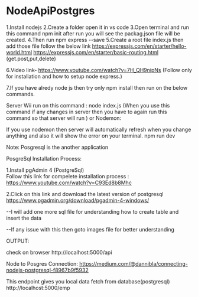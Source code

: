 # NodeApiPostgres

1.Install nodejs
2.Create a folder open it in vs code
3.Open terminal and run this command  npm init after run you will see the packag.json file will be created.
4.Then run npm express --save
5.Create a root file index.js then add those file follow the below link
https://expressjs.com/en/starter/hello-world.html
https://expressjs.com/en/starter/basic-routing.html  (get.post,put,delete)

6.Video link- https://www.youtube.com/watch?v=7H_QH9nipNs  (Follow only for installation and how to setup node express.)


7.If you have alredy node js then try only npm install then run on the below commands.

Server Wii run on this command :
 node index.js  (When you use this command if any changes in server then you have to again run this command so that server will run )
  or 
  Nodemon:

If you use nodemon then server will automatically refresh when you change anything and also it will show the error on your terminal.
 npm run dev

Note: Posgresql is the another application 

PosgreSql Installation Process:

1.Install pgAdmin 4 (PostgreSql)  
Follow this link for compelete installation process : https://www.youtube.com/watch?v=C93Ed8b8Mhc

2.Click on this link and download the latest version of postgresql
https://www.pgadmin.org/download/pgadmin-4-windows/

--I will add one more sql file for understanding how to create table and insert the data 

--If any issue with this then goto images file for  better understanding

OUTPUT:

check on browser http://localhost:5000/api

Node to Posgres Connection: 
https://medium.com/@dannibla/connecting-nodejs-postgresql-f8967b9f5932


This endpoint gives you local data fetch from database(postgresql)
http://localhost:5000/emp

